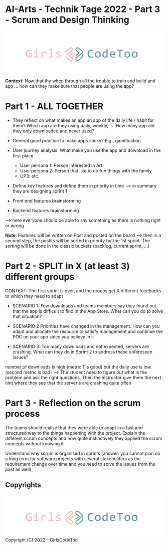 # AI-Arts - Technik Tage 2022 - Part 3 - Scrum and Design Thinking
![](../images/GCT_Logo.png)

**Context**: Now that thy when through all the trouble to train and build and app … how can they make sure that people are using the app?  
 

# Part 1 - ALL TOGETHER 

- They reflect on what makes an app an app of the daily life / habit for them? Which app are they using daily, weekly, …. How many app did they only downloaded and never used?  
- General good practice to make apps sticky? E.g., gamification  
- User journey analysis: What make you use the app and download in the first place  
  - User persona 1: Person interested in Art 
  - User persona 2: Person that like to do fun things with the family 
  - UP3: etc.  

- Define key features and define them in priority in time --> in summary they are designing sprint 1  

- Front end features brainstorming

- Backend features brainstorming

--> here everyone should be able to say something as there is nothing right or wrong  

**Note**: Features will be written on Post and posted on the board --> then in a second step, the postits will be sorted in priority for the 1st sprint. The sorting will be done in the classic buckets (backlog, current sprint, …)  

# Part 2 - SPLIT in X (at least 3) different groups  

CONTEXT: The first sprint is over, and the groups get X different feedbacks to which they need to adapt  

- SCENARIO 1: Few downloads and teams members say they found out that the app is difficult to find in the App Store. What can you do to solve that situation?  

- SCENARIO 2 Priorities have changed in the management. How can you adapt and allocate the resource to satisfy management and continue the POC on your app since you believe in it  

- SCENARIO 3: Too many downloads and not expected, servers are crashing. What can they do in Sprint 2 to address these unforeseen issues?  

number of downloads is high (metric 1 is good) but the daily use is low (second metric is bad) --> The student need to figure out what is the problem and ask the right questions. Then the instructor give them the next hint where they see that the server s are crashing quite often 

# Part 3 -  Reflection on the scrum process

The teams should realise that they were able to adapt in a fast and structured way to the things happening with the project. Explain the different scrum concepts and how quite instinctively they applied the scrum concepts without knowing it. 

Understand why scrum is organised in sprints (answer: you cannot plan on a long term for software projects with several stakeholders as the requirement change over time and you need to solve the issues from the past as well) 

## Copyrights
![](../images/GCT_Logo.png)
Copyright (C) 2022 - GirlsCodeToo